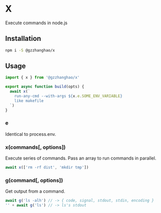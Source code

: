 # X

Execute commands in node.js

## Installation

```bash
npm i -S @gzzhanghao/x
```

## Usage

```javascript
import { x } from '@gzzhanghao/x'

export async function build(opts) {
  await x(`
    run-any-cmd --with-args ${x.e.SOME_ENV_VARIABLE}
    like makefile
  `)
}
```

### e

Identical to process.env.

### x(commands[, options])

Execute series of commands. Pass an array to run commands in parallel.

```javascript
await x(['rm -rf dist', 'mkdir tmp'])
```

### g(command[, options])

Get output from a command.

```javascript
await g('ls -alh') // -> { code, signal, stdout, stdin, encoding }
'' + await g('ls') // -> ls's stdout
```
